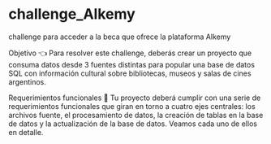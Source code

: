 # challenge_Alkemy
challenge para acceder a la beca que ofrece la plataforma Alkemy

Objetivo 👈
Para resolver este challenge, deberás crear un proyecto que consuma datos desde
3 fuentes distintas para popular una base de datos SQL con información cultural
sobre bibliotecas, museos y salas de cines argentinos.

Requerimientos funcionales 🔎
Tu proyecto deberá cumplir con una serie de requerimientos funcionales que giran
en torno a cuatro ejes centrales: los archivos fuente, el procesamiento de datos, la
creación de tablas en la base de datos y la actualización de la base de datos.
Veamos cada uno de ellos en detalle.

